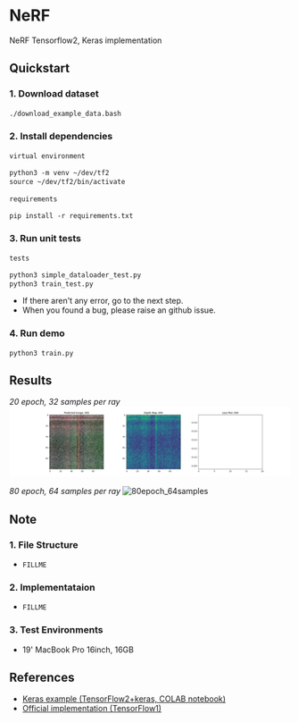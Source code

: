 # NeRF

NeRF Tensorflow2, Keras implementation

## Quickstart

### 1. Download dataset

```
./download_example_data.bash
```

### 2. Install dependencies

`virtual environment`
```
python3 -m venv ~/dev/tf2
source ~/dev/tf2/bin/activate
```


`requirements`
```
pip install -r requirements.txt
```

### 3. Run unit tests

`tests`
```
python3 simple_dataloader_test.py
python3 train_test.py
```

- If there aren't any error, go to the next step.
- When you found a bug, please raise an github issue.

### 4. Run demo

```
python3 train.py
```

## Results

*20 epoch, 32 samples per ray*
![40epoch_32samples](https://github.com/ProtossDragoon/NeRF-TF2-Keras/blob/master/docs/training.gif)

*80 epoch, 64 samples per ray*
![80epoch_64samples](https://github.com/ProtossDragoon/NeRF-TF2-Keras/blob/master/docs/training_2.gif)

## Note

### 1. File Structure

- `FILLME`

### 2. Implementataion

- `FILLME`

### 3. Test Environments

- 19' MacBook Pro 16inch, 16GB

## References

- [Keras example (TensorFlow2+keras, COLAB notebook)](https://keras.io/examples/vision/nerf/)
- [Official implementation (TensorFlow1)](https://github.com/bmild/nerf)
